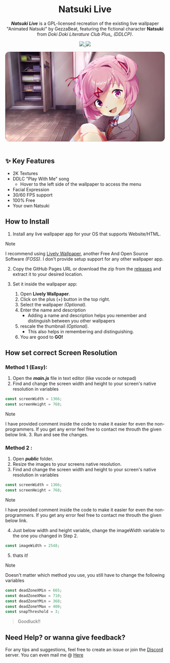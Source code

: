 <h1 align="center">
  Natsuki Live
</h1>

<p align="center">
 <b><i>Natsuki Live</i></b> is a GPL-licensed recreation of the existing live wallpaper "Animated Natsuki" by GezzaBeat, featuring the fictional character <b>Natsuki</b> from <i>Doki Doki Literature Club Plus_ (DDLCP)</i>.
</p>

<p align="center">
  <a href="https://github.com/SpoiledUnknown/Natsuki-Live/releases">
      <img src="https://img.shields.io/github/v/release/SpoiledUnknown/Natsuki-Live?style=for-the-badge&logo=Github&color=Green">
  </a>
    <a href="https://github.com/SpoiledUnknown/Natsuki-Live/blob/main/LICENSE">
      <img src="https://img.shields.io/badge/License-GPL-yellow.svg?style=for-the-badge&logo=Github&color=Green">
  </a>
 </p>

<div align="center">
  <img src="./public/Natsuki.webp" style="border-radius: 0.75rem;">
</div>

<br>

## ✨ Key Features

- 2K Textures
- DDLC "Play With Me" song
  - Hover to the left side of the wallpaper to access the menu
- Facial Expression
- 30/60 FPS support
- 100% Free
- Your own Natsuki

## How to Install

1. Install any live wallpaper app for your OS that supports Website/HTML.

> [!NOTE]
> I recommend using [Lively Wallpaper](https://github.com/rocksdanister/lively), another Free And Open Source Software _(FOSS)_. I don't provide setup support for any other wallpaper app.

2. Copy the GitHub Pages URL or download the zip from the [releases](https://github.com/SpoiledUnknown/Natsuki-Live/releases/tag/v0.6.7) and extract it to your desired location.

3. Set it inside the wallpaper app:
   1. Open **Lively Wallpaper**.
   2. Click on the plus (+) button in the top right.
   3. Select the wallpaper _(Optional)_.
   4. Enter the name and description
      - Adding a name and description helps you remember and distinguish between you other wallpapers
   5. rescale the thumbnail _(Optional)_.
      - This also helps in remembering and distinguishing.
   6. You are good to **GO!**

## How set correct Screen Resolution

### Method 1 (Easy):

1. Open the **_main.js_** file in text editor (like vscode or notepad)
2. Find and change the screen width and height to your screen's native resolution in variables

```javascript
const screenWidth = 1366;
const screenHeight = 768;
```

> [!NOTE]
> I have provided comment inside the code to make it easier for even the non-programmers.
> If you get any error feel free to contact me throuth the given below link. 3. Run and see the changes.

### Method 2 :

1. Open **_public_** folder.
2. Resize the images to your screens native resolution.
3. Find and change the screen width and height to your screen's native resolution in variables

```javascript
const screenWidth = 1366;
const screenHeight = 768;
```

> [!NOTE]
> I have provided comment inside the code to make it easier for even the non-programmers.
> If you get any error feel free to contact me throuth the given below link.

4. Just below width and height variable, change the imageWidth variable to the one you changed in Step 2.

```javascript
const imageWidth = 2548;
```

5. thats it!

> [!NOTE]
> Doesn't matter which method you use, you still have to change the following variables

```javascript
const deadZoneXMin = 665;
const deadZoneXMax = 710;
const deadZoneYMin = 368;
const deadZoneYMax = 400;
const snapThreshold = 3;
```

> Goodluck!!

## Need Help? or wanna give feedback?

For any tips and suggestions, feel free to create an issue or join the [Discord](https://discord.gg/YykdmCjzmQ) server. You can even mail me @ [Here](mailto:spoiledunknowndev@gmail.com)
